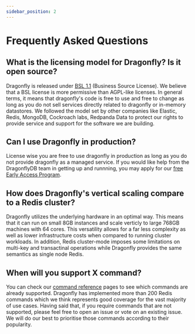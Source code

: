 ```yaml
---
sidebar_position: 2
---
```


# Frequently Asked Questions

## What is the licensing model for Dragonfly? Is it open source?

Dragonfly is released under [BSL 1.1](https://github.com/dragonflydb/dragonfly/blob/main/LICENSE.md) (Business Source License). We believe that a BSL license is more permissive than AGPL-like licenses. In general terms, it means that dragonfly's code is free to use and free to change as long as you do not sell services directly related to dragonfly or in-memory datastores.
We followed the model set by other companies like Elastic, Redis, MongoDB, Cockroach labs, Redpanda Data to protect our rights to provide service and support for the software we are building.

## Can I use Dragonfly in production?

License wise you are free to use dragonfly in production as long as you do not provide dragonfly as a managed service. If you would like help from the DragonflyDB team in getting up and runnning, you may apply for our [free Early Access Program](https://www.dragonflydb.io/early-access).

## How does Dragonfly's vertical scaling compare to a Redis cluster?

Dragonfly utilizes the underlying hardware in an optimal way. This means that it can run on small 8GB instances and scale verticly to large 768GB machines with 64 cores. This versatility allows for a far less complexity as well as lower infrastructure costs when compared to running cluster workloads. In addition, Redis cluster-mode imposes some limitations on multi-key and transactinal operations while Dragonfly provides the same semantics as single node Redis.

## When will you support X command?

You can check our [command reference](../category/command-reference) pages to see which commands are already supported.
Dragonfly has implemented more than 200 Redis commands which we think represents good coverage
for the vast majority of use cases. Having said that, if you require commands that are not supported,
please feel free to open an issue or vote on an existing issue.
We will do our best to prioritise those commands according to their popularity.
